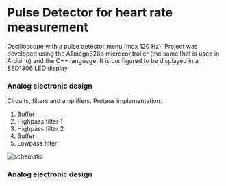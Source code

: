 # Pulse Detector for heart rate measurement
Oscilloscope with a pulse detector menu (max 120 Hz). Project was developed using the ATmega328p microcontroller (the same that is used in Arduino) and the C++ language.  It is configured to be displayed in a SSD1306 LED display.

### Analog electronic design

Circuits, filters and amplifiers. Proteus implementation.
1. Buffer
2. Highpass filter 1
3. Highpass filter 2
4. Buffer
5. Lowpass filter

![schematic](https://github.com/gmn14/PulseDetector/blob/master/schematic.png?raw=true)


### Analog electronic design
